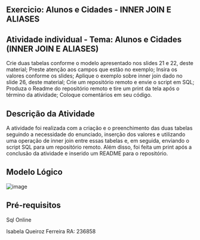 ## Exercicio: Alunos e Cidades - INNER JOIN E ALIASES

## Atividade individual - Tema: Alunos e Cidades (INNER JOIN E ALIASES)

Crie duas tabelas conforme o modelo apresentado nos slides 21 e 22, deste material;
Preste atenção aos campos que estão no exemplo;
Insira os valores conforme os slides;
Aplique o exemplo sobre inner join dado no slide 26, deste material;
Crie um repositório remoto e envie o script em SQL;
Produza o Readme do repositório remoto e tire um print da tela após o término da atividade;
Coloque comentários em seu código.


## Descrição da Atividade
A atividade foi realizada  com a criação e o preenchimento das duas tabelas seguindo a necessidade do enunciado, inserção dos valores e utilizando uma operação de inner join entre essas tabelas e, em seguida, enviando o script SQL para um repositório remoto. Além disso, foi feita  um print após a conclusão da atividade e inserido um README para o repositório.

## Modelo Lógico
![image](https://github.com/IsabelaQu/InnerJoin-and-Aliases/assets/124175141/085250be-94a8-48ce-93a5-42fcfe8e23eb)


## Pré-requisitos
Sql Online

Isabela Queiroz Ferreira RA: 236858
